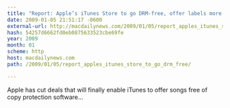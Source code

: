 ```yaml
---
title: "Report: Apple’s iTunes Store to go DRM-free, offer labels more flexible pricing"
date: 2009-01-05 21:51:17 -0600
external-url: http://macdailynews.com/2009/01/05/report_apples_itunes_store_to_go_drm_free/
hash: 54257d6662fd0eb0875633523cbe69fe
year: 2009
month: 01
scheme: http
host: macdailynews.com
path: /2009/01/05/report_apples_itunes_store_to_go_drm_free/

---
```


Apple has cut deals that will finally enable iTunes to offer songs free of copy protection software... 




